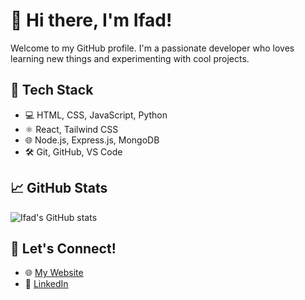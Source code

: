 # 👋 Hi there, I'm Ifad!

Welcome to my GitHub profile. I'm a passionate developer who loves learning new things and experimenting with cool projects.

## 🚀 Tech Stack

- 💻 HTML, CSS, JavaScript, Python  
- ⚛️ React, Tailwind CSS  
- 🌐 Node.js, Express.js, MongoDB  
- 🛠️ Git, GitHub, VS Code

## 📈 GitHub Stats

![Ifad's GitHub stats](https://github-readme-stats.vercel.app/api?username=Dhlih&show_icons=true&theme=radical)  

## 🔗 Let's Connect!

- 🌐 [My Website](https://ifadyusuf.vercel.app)  
- 💼 [LinkedIn](https://www.linkedin.com/in/yusuf-fadhlih-firmansyah)


